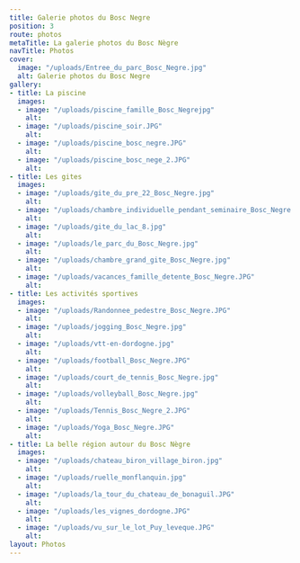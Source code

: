 ```yaml
---
title: Galerie photos du Bosc Negre
position: 3
route: photos
metaTitle: La galerie photos du Bosc Nègre
navTitle: Photos
cover:
  image: "/uploads/Entree_du_parc_Bosc_Negre.jpg"
  alt: Galerie photos du Bosc Negre
gallery:
- title: La piscine
  images:
  - image: "/uploads/piscine_famille_Bosc_Negrejpg"
    alt: 
  - image: "/uploads/piscine_soir.JPG"
    alt: 
  - image: "/uploads/piscine_bosc_negre.JPG"
    alt: 
  - image: "/uploads/piscine_bosc_nege_2.JPG"
    alt: 
- title: Les gites
  images:
  - image: "/uploads/gite_du_pre_22_Bosc_Negre.jpg"
    alt: 
  - image: "/uploads/chambre_individuelle_pendant_seminaire_Bosc_Negre.jpg"
    alt: 
  - image: "/uploads/gite_du_lac_8.jpg"
    alt: 
  - image: "/uploads/le_parc_du_Bosc_Negre.jpg"
    alt: 
  - image: "/uploads/chambre_grand_gite_Bosc_Negre.jpg"
    alt: 
  - image: "/uploads/vacances_famille_detente_Bosc_Negre.JPG"
    alt: 
- title: Les activités sportives
  images:
  - image: "/uploads/Randonnee_pedestre_Bosc_Negre.JPG"
    alt: 
  - image: "/uploads/jogging_Bosc_Negre.jpg"
    alt: 
  - image: "/uploads/vtt-en-dordogne.jpg"
    alt: 
  - image: "/uploads/football_Bosc_Negre.JPG"
    alt: 
  - image: "/uploads/court_de_tennis_Bosc_Negre.jpg"
    alt: 
  - image: "/uploads/volleyball_Bosc_Negre.jpg"
    alt: 
  - image: "/uploads/Tennis_Bosc_Negre_2.JPG"
    alt: 
  - image: "/uploads/Yoga_Bosc_Negre.JPG"
    alt: 
- title: La belle région autour du Bosc Nègre
  images:
  - image: "/uploads/chateau_biron_village_biron.jpg"
    alt: 
  - image: "/uploads/ruelle_monflanquin.jpg"
    alt: 
  - image: "/uploads/la_tour_du_chateau_de_bonaguil.JPG"
    alt: 
  - image: "/uploads/les_vignes_dordogne.JPG"
    alt: 
  - image: "/uploads/vu_sur_le_lot_Puy_leveque.JPG"
    alt: 
layout: Photos
---
```


